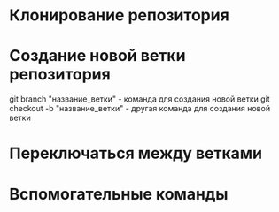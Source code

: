 # Клонирование репозитория


# Создание новой ветки репозитория
git branch "название_ветки" - команда для создания новой ветки
git checkout -b "название_ветки" - другая команда для создания новой ветки
# Переключаться между ветками


# Вспомогательные команды






